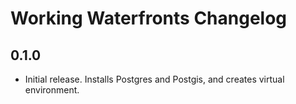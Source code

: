Working Waterfronts Changelog
======================

0.1.0
-----
- Initial release. Installs Postgres and Postgis, and creates virtual environment.
